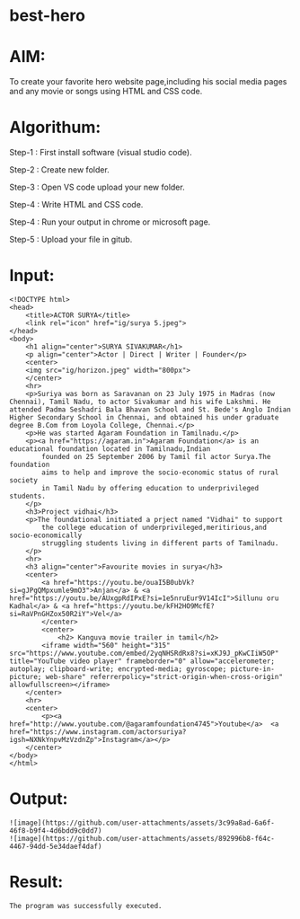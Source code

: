 # best-hero
# AIM:
  To create your favorite hero website page,including his social media pages and any movie or songs using HTML and CSS code.

# Algorithum:
  Step-1 : First install software (visual studio code).
  
  Step-2 : Create new folder.
  
  Step-3 : Open VS code upload your new folder.
  
  Step-4 : Write HTML and CSS code.
  
  Step-4 : Run your output in chrome or microsoft page.
  
  Step-5 : Upload your file in gitub.

  # Input:
```
<!DOCTYPE html>
<head>
    <title>ACTOR SURYA</title>
    <link rel="icon" href="ig/surya 5.jpeg">
</head>
<body>
    <h1 align="center">SURYA SIVAKUMAR</h1>
    <p align="center">Actor | Direct | Writer | Founder</p>
    <center>
    <img src="ig/horizon.jpeg" width="800px">
    </center>
    <hr>
    <p>Suriya was born as Saravanan on 23 July 1975 in Madras (now Chennai), Tamil Nadu, to actor Sivakumar and his wife Lakshmi. He attended Padma Seshadri Bala Bhavan School and St. Bede's Anglo Indian Higher Secondary School in Chennai, and obtained his under graduate degree B.Com from Loyola College, Chennai.</p>
    <p>He was started Agaram Foundation in Tamilnadu.</p>
    <p><a href="https://agaram.in">Agaram Foundation</a> is an educational foundation located in Tamilnadu,Indian
        founded on 25 September 2006 by Tamil fil actor Surya.The foundation
        aims to help and improve the socio-economic status of rural society
        in Tamil Nadu by offering education to underprivileged students.
    </p>
    <h3>Project vidhai</h3>
    <p>The foundational initiated a prject named "Vidhai" to support
        the college education of underprivileged,meritirious,and socio-economically
        struggling students living in different parts of Tamilnadu.
    </p>
    <hr>
    <h3 align="center">Favourite movies in surya</h3>
    <center>
        <a href="https://youtu.be/ouaI5B0ubVk?si=gJPgQMpxumle9mO3">Anjan</a> & <a href="https://youtu.be/AUxgpRdIPxE?si=1e5nruEur9V14IcI">Sillunu oru Kadhal</a> & <a href="https://youtu.be/kFH2HO9McfE?si=RaVPnGHZox50R2iY">Vel</a>
        </center>
        <center>
            <h2> Kanguva movie trailer in tamil</h2>
        <iframe width="560" height="315" src="https://www.youtube.com/embed/2yqNHSRdRx8?si=xKJ9J_pKwCIiW5OP" title="YouTube video player" frameborder="0" allow="accelerometer; autoplay; clipboard-write; encrypted-media; gyroscope; picture-in-picture; web-share" referrerpolicy="strict-origin-when-cross-origin" allowfullscreen></iframe>
    </center>
    <hr>
    <center>
        <p><a href="http://www.youtube.com/@agaramfoundation4745">Youtube</a>  <a href="https://www.instagram.com/actorsuriya?igsh=NXNkYnpvMzVzdnZp">Instagram</a></p>
    </center>
</body>
</html>
```

  # Output:
    ![image](https://github.com/user-attachments/assets/3c99a8ad-6a6f-46f8-b9f4-4d6bdd9c0dd7)
    ![image](https://github.com/user-attachments/assets/892996b8-f64c-4467-94dd-5e34daef4daf)


  # Result:
    The program was successfully executed.
